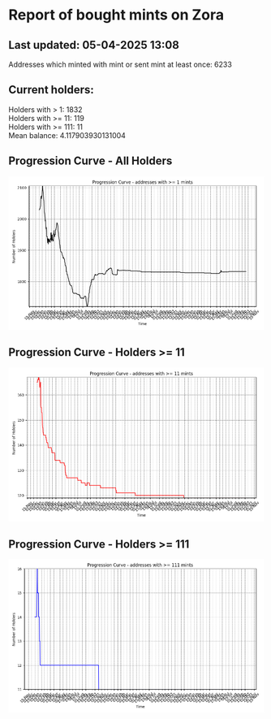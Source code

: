 # Report of bought mints on Zora
## Last updated: 05-04-2025 13:08
Addresses which minted with mint or sent mint at least once: 6233

## Current holders:
Holders with > 1: 1832  
Holders with >= 11: 119  
Holders with >= 111: 11  
Mean balance: 4.117903930131004  

## Progression Curve - All Holders
![addresses with >= 1 mint](progression_curve_all.png)
## Progression Curve - Holders >= 11
![addresses with >= 11 mints](progression_curve_gt_11.png)
## Progression Curve - Holders >= 111
![addresses with >= 111 mints](progression_curve_gt_111.png)
